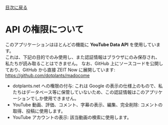 [目次に戻る](../README.md)

# API の権限について

このアプリケーションはほとんどの機能に **YouTube Data API** を使用しています。  
これは、下記の目的でのみ使用し、また認証情報はブラウザにのみ保存され、私たちが読み取ることはできません。
なお、GitHub 上にソースコードを公開しており、GitHub から直接 ZEIT Now に展開しています: https://github.com/dotplants/madocome

- dotplants.net への権限の付与: これは Google の表示の仕様上のもので、私たちはデータベース等に保管していないため、この認証情報はこのアプリケーションでしか使用できません。
- YouTube 動画、評価、コメント、字幕の表示、編集、完全削除: コメントの取得、投稿に使用します。
- YouTube アカウントの表示: 該当動画の検索に使用します。
